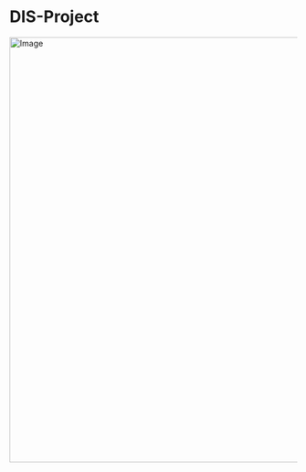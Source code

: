 # DIS-Project

<img width="745" alt="Image" src="https://github.com/user-attachments/assets/b5befaa2-1db9-403e-aac4-b2e5ffde1dbf" />
